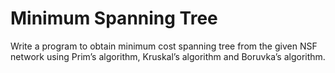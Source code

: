 # Minimum Spanning Tree

Write a program to obtain minimum cost spanning tree from the given NSF network using Prim’s algorithm, Kruskal’s algorithm and Boruvka’s algorithm.